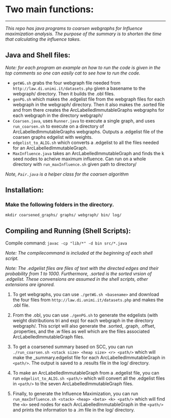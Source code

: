 # Two main functions:
------------------------

_This repo has java programs to coarsen webgraphs for Influence maximization analysis. The purpose of the summary is to shorten the time that calculating the influence takes._

Java and Shell files:
---------------------
_Note: for each program an example on how to run the code is given in the top comments so one can easily cat <program> to see how to run the code._


- `getWG.sh` grabs the four webgraph file needed from `http://law.di.unimi.it/datasets.php` given a basename to the webgraph/ directory. Then it builds the .obl files.
- `genPG.sh` which makes the .edgelist file from the webgraph files for each webgraph in the webgraph/ directory. Then it also makes the .sorted file and from there creates the ArcLabelledImmutableGraphs webgraphs for each webgraph in the directory webgraph/ 
- `Coarsen.java`, uses `Runner.java` to execute a single graph, and uses `run_coarsen.sh` to execute on a directory of ArcLabelledImmutableGraphs webgraphs. Outputs a .edgelist file of the coarsen graphs edgelist with weights.
- `edgelist_to_ALIG.sh` which converts a .edgelist to all the files needed for an ArcLabelledImmutableGraph. 
- `MaxInfluence.java` takes an ArcLabelledImmutableGraph and finds the k seed nodes to acheive maximum influence. Can run on a whole directory with `run_maxInfluence.sh` given path to directory/

_Note, `Pair.java` is a helper class for the coarsen algorithm_

Installation:
--------------
### Make the following folders in the directory.

`mkdir coarsened_graphs/ graphs/ webgraph/ bin/ log/`


Compiling and Running (Shell Scripts):
--------------------------------------
Compile command: `javac -cp "lib/*" -d bin src/*.java`

_Note: The compilecommand is included at the beginning of each shell script._

_Note: The .edgelist files are files of text with the directed edges and their probability from 1 to 1000. Furthermore, .sorted is the sorted vrsion of .edgelist. These convensions are assumed in the shell scripts, other extensions are ignored._



1) To get webgraphs, you can use `./getWG.sh <basename>` and download the four files from `http://law.di.unimi.it/datasets.php` and makes the .obl file.

2) From the .obl, you can use `./genPG.sh` to generate the edgelists (with weight distributions tri and exp) for each webgraph in the directory webgraph/. This script will also generate the .sorted, .graph, .offset, .properties, and the .w files as well which are the files associated ArcLabelledImmutableGraph files.

3) To get a coarsened summary based on SCC, you can run `./run_coarsen.sh <stack size> <heap size> <r> <path/>` which will make the _summary.edgelist file for each ArcLabelledImmutableGraph in `<path/>`. The output is saved to a .results file in the log/ directory.

4) To make an ArcLabelledImmutableGraph from a .edgelist file, you can run `edgelist_to_ALIG.sh <path/>` which will convert all the .edgelist files in `<path/>` to the seven ArcLabelledImmutableGraph files.

5) Finally, to generate the Influence Maximization, you can run `run_maxInfluence.sh <stack> <heap> <beta> <k> <path/>` which will find the `<k>` seed nodes for each ArcLabelledImmutableGraph in the `<path/>` and prints the information to a .im file in the log/ directory.
 